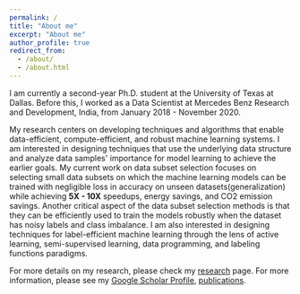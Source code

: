 ```yaml
---
permalink: /
title: "About me"
excerpt: "About me"
author_profile: true
redirect_from: 
  - /about/
  - /about.html
---
```


I am currently a second-year Ph.D. student at the University of Texas at Dallas. Before this, I worked as a Data Scientist at Mercedes Benz Research and Development, India, from January 2018 - November 2020.

My research centers on developing techniques and algorithms that enable data-efficient, compute-efficient, and robust machine learning systems. I am interested in designing techniques that use the underlying data structure and analyze data samples' importance for model learning to achieve the earlier goals. My current work on data subset selection focuses on selecting small data subsets on which the machine learning models can be trained with negligible loss in accuracy on unseen datasets(generalization) while achieving **5X - 10X** speedups, energy savings, and CO2 emission savings. Another critical aspect of the data subset selection methods is that they can be efficiently used to train the models robustly when the dataset has noisy labels and class imbalance. I am also interested in designing techniques for label-efficient machine learning through the lens of active learning, semi-supervised learning, data programming, and labeling functions paradigms.

For more details on my research, please check my [research](/research) page. For more information, please see my [Google Scholar Profile]("https://scholar.google.com/citations?hl=en&tzom=300&user=Es7o_GIAAAAJ"), [publications](/publications).